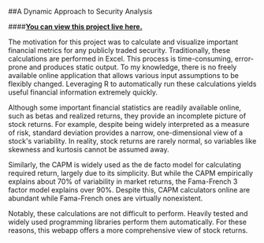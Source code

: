 ##A Dynamic Approach to Security Analysis

####**<a href="http://52.2.13.97:3838/fama_french/" target="_blank">You can view this project live here.</a>**

The motivation for this project was to calculate and visualize important financial metrics for any publicly traded security. Traditionally, these calculations are performed in Excel. This process is time-consuming, error-prone and produces static output. To my knowledge, there is no freely available online application that allows various input assumptions to be flexibly changed. Leveraging R to automatically run these calculations yields useful financial information extremely quickly.

Although some important financial statistics are readily available online, such as betas and realized returns, they provide an incomplete picture of stock returns. For example, despite being widely interpreted as a measure of risk, standard deviation provides a narrow, one-dimensional view of a stock's variability. In reality, stock returns are rarely normal, so variables like skewness and kurtosis cannot be assumed away.

Similarly, the CAPM is widely used as the de facto model for calculating required return, largely due to its simplicity. But while the CAPM empirically explains about 70% of variability in market returns, the Fama-French 3 factor model explains over 90%. Despite this, CAPM calculators online are abundant while Fama-French ones are virtually nonexistent.

Notably, these calculations are not difficult to perform. Heavily tested and widely used programming libraries perform them automatically. For these reasons, this webapp offers a more comprehensive view of stock returns.